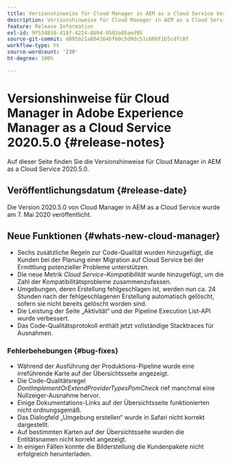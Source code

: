 ```yaml
---
title: Versionshinweise für Cloud Manager in AEM as a Cloud Service Version 2020.5.0
description: Versionshinweise für Cloud Manager in AEM as a Cloud Service Version 2020.5.0
feature: Release Information
exl-id: 9f534858-d18f-4224-8b94-9583a05aed95
source-git-commit: d895b21a804164bfb0c5d9dc51c66bf1b5cdfc0f
workflow-type: ht
source-wordcount: '230'
ht-degree: 100%

---
```


# Versionshinweise für Cloud Manager in Adobe Experience Manager as a Cloud Service 2020.5.0 {#release-notes}

Auf dieser Seite finden Sie die Versionshinweise für Cloud Manager in AEM as a Cloud Service 2020.5.0.

## Veröffentlichungsdatum {#release-date}

Die Version 2020.5.0 von Cloud Manager in AEM as a Cloud Service wurde am 7. Mai 2020 veröffentlicht.

## Neue Funktionen {#whats-new-cloud-manager}

* Sechs zusätzliche Regeln zur Code-Qualität wurden hinzugefügt, die Kunden bei der Planung einer Migration auf Cloud Service bei der Ermittlung potenzieller Probleme unterstützen.
* Die neue Metrik *Cloud Service-Kompatibilität* wurde hinzugefügt, um die Zahl der Kompatibilitätsprobleme zusammenzufassen.
* Umgebungen, deren Erstellung fehlgeschlagen ist, werden nun ca. 24 Stunden nach der fehlgeschlagenen Erstellung automatisch gelöscht, sofern sie nicht bereits gelöscht worden sind.
* Die Leistung der Seite „Aktivität“ und der Pipeline Execution List-API wurde verbessert.
* Das Code-Qualitätsprotokoll enthält jetzt vollständige Stacktraces für Ausnahmen.

### Fehlerbehebungen  {#bug-fixes}

* Während der Ausführung der Produktions-Pipeline wurde eine irreführende Karte auf der Übersichtsseite angezeigt.
* Die Code-Qualitätsregel *DontImplementOrExtendProviderTypesPomCheck* rief manchmal eine Nullzeiger-Ausnahme hervor.
* Einige Dokumentations-Links auf der Übersichtsseite funktionierten nicht ordnungsgemäß.
* Das Dialogfeld „Umgebung erstellen“ wurde in Safari nicht korrekt dargestellt.
* Auf bestimmten Karten auf der Übersichtsseite wurden die Entitätsnamen nicht korrekt angezeigt.
* In einigen Fällen konnte die Bilderstellung die Kundenpakete nicht erfolgreich herunterladen.

